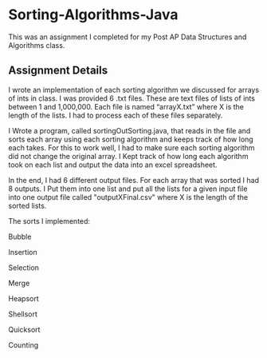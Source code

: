 # Sorting-Algorithms-Java
This was an assignment I completed for my Post AP Data Structures and Algorithms class.
## Assignment Details
I wrote an implementation of each sorting algorithm we discussed for arrays of ints in class. I was provided 6 .txt files. These are text files of lists of ints between 1 and 1,000,000. Each file is named “arrayX.txt” where X is the length of the lists. I had to process each of these files separately. 

I Wrote a program, called sortingOutSorting.java, that reads in the file and sorts each array using each sorting algorithm and keeps track of how long each takes. For this to work well, I had to make sure each sorting algorithm did not change the original array. I Kept track of how long each algorithm took on each list and output the data into an excel spreadsheet. 

In the end, I had 6 different output files. For each array that was sorted I had 8 outputs. I Put them into one list and put all the lists for a given input file into one output file called "outputXFinal.csv" where X is the length of the sorted lists.


The sorts I implemented:


Bubble

Insertion

Selection

Merge

Heapsort

Shellsort

Quicksort

Counting
